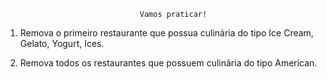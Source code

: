                                   Vamos praticar!


1. Remova o primeiro restaurante que possua culinária do tipo Ice Cream, Gelato, Yogurt, Ices.

2. Remova todos os restaurantes que possuem culinária do tipo American.